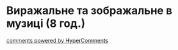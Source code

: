 <div id="hypercomments_widget" class="js-hypercomments-widget invisible"></div>

# Виражальне та зображальне в музиці (8 год.)


<div class="js-hypercomments-container">
    <a href="http://hypercomments.com" class="hc-link" title="comments widget">comments powered by HyperComments</a>
</div>